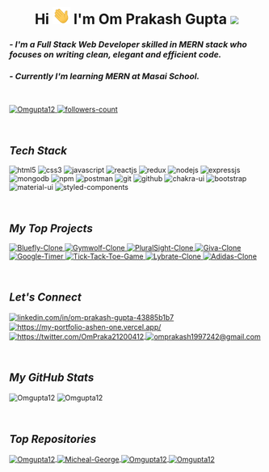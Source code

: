 <!----------------------------------- Heading Section ------------------------------------>
<h1 align="center">
    Hi
    <img src="https://raw.githubusercontent.com/ABSphreak/ABSphreak/master/gifs/Hi.gif" width="35">
    I'm Om Prakash Gupta
    <img src="https://camo.githubusercontent.com/d3359cb00ab0b5ed8f2e1fe3fceb4fbaf3b614340f8c0db99c17b9f50b351770/68747470733a2f2f656d6f6a69732e736c61636b6d6f6a69732e636f6d2f656d6f6a69732f696d616765732f313533313834393433302f343234362f626c6f622d73756e676c61737365732e6769663f31353331383439343330" width="35">
</h1>



<!----------------------------------- About Section ------------------------------------>

<h3>
    <i>- I'm a Full Stack Web Developer skilled in MERN stack who focuses on writing clean, elegant and efficient code.</i>
</h3>

<h3>
    <i>- Currently I'm learning MERN at Masai School.</i>
</h3>
<br>



<!----------------------------------- Profile View Section ------------------------------------>

<p align="left">
    <a href="https://github.com/Omgupta12">
        <img src="https://komarev.com/ghpvc/?username=Omgupta12&label=Profile%20views&color=0e75b6&style=flat" alt="Omgupta12" />
    </a>
    <a href="https://github.com/Omgupta12?tab=followers">
        <img src="https://img.shields.io/github/followers/Omgupta12?label=Followers&style=social" alt="followers-count">
    </a>
</p>
<br>


<!----------------------------------- Tech Stack Section ------------------------------------>

<h2><i>Tech Stack</i></h2>

<p>
    <img src="https://img.shields.io/badge/HTML5-E34F26?style=for-the-badge&logo=html5&logoColor=white" alt="html5" />
    <img src="https://img.shields.io/badge/CSS3-1572B6?style=for-the-badge&logo=css3&logoColor=white" alt="css3" />
    <img src="https://img.shields.io/badge/JavaScript-323330?style=for-the-badge&logo=javascript&logoColor=F7DF1E" alt="javascript" />
    <img src="https://img.shields.io/badge/React-20232A?style=for-the-badge&logo=react&logoColor=61DAFB" alt="reactjs" />
    <img src="https://img.shields.io/badge/Redux-593D88?style=for-the-badge&logo=redux&logoColor=white" alt="redux" />
    <img src="https://img.shields.io/badge/Node.js-339933?style=for-the-badge&logo=nodedotjs&logoColor=white" alt="nodejs" />
    <img src="https://img.shields.io/badge/Express.js-000000?style=for-the-badge&logo=express&logoColor=white" alt="expressjs" />
    <img src="https://img.shields.io/badge/MongoDB-4EA94B?style=for-the-badge&logo=mongodb&logoColor=white" alt="mongodb" />
    <img src="https://img.shields.io/badge/npm-CB3837?style=for-the-badge&logo=npm&logoColor=white" alt="npm" />
    <img src="https://img.shields.io/badge/Postman-FF6C37?style=for-the-badge&logo=Postman&logoColor=white" alt="postman" />
    <img src="https://img.shields.io/badge/Git-f44d27?style=for-the-badge&logo=git&logoColor=white" alt="git" />
    <img src="https://img.shields.io/badge/GitHub-100000?style=for-the-badge&logo=github&logoColor=white" alt="github" />
    <img src="https://img.shields.io/badge/Chakra%20UI-3bc7bd?style=for-the-badge&logo=chakraui&logoColor=white" alt="chakra-ui" />
    <img src="https://img.shields.io/badge/Bootstrap-563D7C?style=for-the-badge&logo=bootstrap&logoColor=white" alt="bootstrap" />
    <img src="https://img.shields.io/badge/Material%20UI-007FFF?style=for-the-badge&logo=mui&logoColor=white" alt="material-ui" />
    <img src="https://img.shields.io/badge/styled--components-DB7093?style=for-the-badge&logo=styled-components&logoColor=white" alt="styled-components" />
</p>
<br>



<!----------------------------------- Project Section ------------------------------------>

<h2><i>My Top Projects</i></h2>


<p align="left">
    <a href="https://github.com/Omgupta12/rosy-flock-7629" target="blank">
        <img src="https://img.shields.io/static/v1?style=for-the-badge&message=Bluefly Clone&color=000000&logo=Bluefly&logoColor=FFFFFF&label=" alt="Bluefly-Clone" />
    </a>
    <a href="https://github.com/Omgupta12/can-table-5382" target="blank">
        <img src="https://img.shields.io/static/v1?style=for-the-badge&message=Gymwolf Clone&color=1BB91F&logo=Gymwolf&logoColor=FFFFFF&label=" alt="Gymwolf-Clone" />
    </a>
    <a href="https://github.com/Micheal-George/PluralSight.Site" target="blank">
      <img src="https://img.shields.io/static/v1?style=for-the-badge&message=PluralSight Clone&color=FD3A5C&logo=PluralSight&logoColor=FFFFFF&label=" alt="PluralSight-Clone" />
    </a>
    <a href="https://github.com/mukulsomukesh/GIva" target="blank">
        <img src="https://img.shields.io/static/v1?style=for-the-badge&message=Giva Clone&color=840010&logo=giva&logoColor=FFFFFF&label=" alt="Giva-Clone" />
    </a>
    <a href="https://github.com/Omgupta12/Assignments-React-/tree/master/Google-Timer" target="blank">
        <img src="https://img.shields.io/static/v1?style=for-the-badge&message=Google Timer&color=1a78f4&logo=Timer&logoColor=FFFFFF&label=" alt="Google-Timer" />
    </a>
    <a href="https://github.com/Omgupta12/Assignments-React-/tree/master/Tic-Tac" target="blank">
        <img src="https://img.shields.io/static/v1?style=for-the-badge&message=Tick-Tack-Toe Game&color=7A1FA2&logo=tick-tack-toe&logoColor=FFFFFF&label=" alt="Tick-Tack-Toe-Game" />
    </a>
    <a href="https://github.com/Omgupta12/rosy-flock-7629" target="blank">
        <img src="https://img.shields.io/static/v1?style=for-the-badge&message=Lybrate Clone&color=E60012&logo=stadia&logoColor=FFFFFF&label=" alt="Lybrate-Clone" />
    </a>
    <a href="https://github.com/Omgupta12/rosy-flock-7629" target="blank">
        <img src="https://img.shields.io/static/v1?style=for-the-badge&message=Adidas Clone&color=000000&logo=Adidas&logoColor=FFFFFF&label=" alt="Adidas-Clone" />
    </a>
</p>
<br>


<!----------------------------------- Social Media Links Section ------------------------------------>

<h2><i>Let's Connect</i></h2>


<p align="left">
    <a href="linkedin.com/in/om-prakash-gupta-43885b1b7">
        <img align="center" src="https://img.shields.io/badge/LinkedIn-0077B5?style=for-the-badge&logo=linkedin&logoColor=white" alt="linkedin.com/in/om-prakash-gupta-43885b1b7" />
    </a>
      <a href="https://my-portfolio-ashen-one.vercel.app/">
        <img align="center" src="https://img.shields.io/badge/Portfolio-18A303?style=for-the-badge&logo=ionic&logoColor=white" alt="https://my-portfolio-ashen-one.vercel.app/" />
    </a>
    <a href="https://twitter.com/OmPraka21200412">
        <img align="center" src="https://img.shields.io/badge/Twitter-1DA1F2?style=for-the-badge&logo=twitter&logoColor=white" alt="https://twitter.com/OmPraka21200412" />
    </a>
    <a title="omprakash1997242@gmail.com" href="omprakash1997242@gmail.com">
        <img align="center" src="https://img.shields.io/badge/Gmail-D14836?style=for-the-badge&logo=gmail&logoColor=white" alt="omprakash1997242@gmail.com" />
    </a>
</p>
<br>



<!----------------------------------- GitHub Stats Section ------------------------------------>

<h2><i>My GitHub Stats</i></h2>

<p>
    <img align="center" src="https://github-readme-stats.vercel.app/api?username=Omgupta12&show_icons=true&include_all_commits=true&count_private=true&hide=issues,contribs&border_radius=0&locale=en&theme=dark" alt="Omgupta12" height="139" />
    <img align="center" src="https://github-readme-stats.vercel.app/api/top-langs/?username=Omgupta12&layout=compact&exclude_repo=Lybrate-Website-Clone-Version-2.0,Lybrate-Website-Clone,Adidas-Clone&hide=Shell&border_radius=0&theme=dark" alt="Omgupta12" height="139" />
</p>
<br>



<!----------------------------------- Top Repository Section ------------------------------------>

<h2><i>Top Repositories</i></h2>


<p>
    <a href="https://github.com/Omgupta12/rosy-flock-7629">
        <img align="center" src="https://github-readme-stats.vercel.app/api/pin/?username=Omgupta12&repo=rosy-flock-7629&locale=en&border_radius=0&theme=dark" alt="Omgupta12" />
    </a>
     <a href="https://github.com/Micheal-George/PluralSight.Site">
        <img align="center" src="https://github-readme-stats.vercel.app/api/pin/?username=Micheal-George&repo=PluralSight.Site&locale=en&border_radius=0&theme=dark" alt="Micheal-George" />
    </a>
    <a href="https://github.com/Omgupta12/Gymwolf-Clone">
        <img align="center" src="https://github-readme-stats.vercel.app/api/pin/?username=Omgupta12&repo=Gymwolf-Clone&locale=en&border_radius=0&theme=dark" alt="Omgupta12" />
    </a>
    <a href="https://github.com/Omgupta12/Assignments-React-/tree/master/Google-Timer">
        <img align="center" src="https://github-readme-stats.vercel.app/api/pin/?username=Omgupta12&repo=Assignments-React-&locale=en&border_radius=0&theme=dark" alt="Omgupta12" />
   
    
</p>

